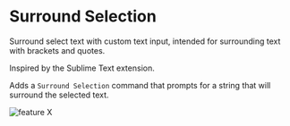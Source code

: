 # Surround Selection

Surround select text with custom text input, intended for surrounding text with brackets and quotes.

Inspired by the Sublime Text extension.

Adds a `Surround Selection` command that prompts for a string that will surround the selected text.

![feature X](images/quotes_swap.gif)

